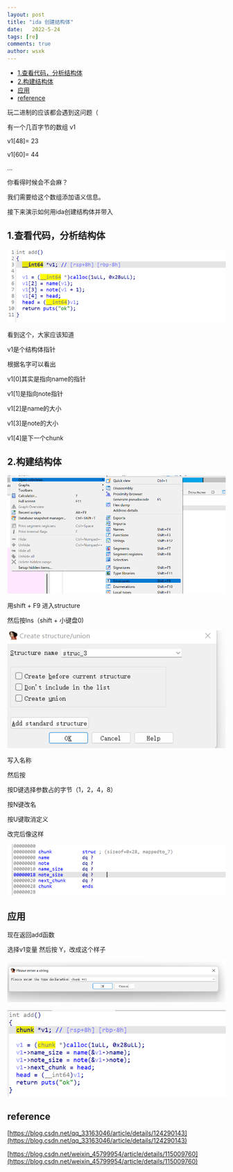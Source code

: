 ```yaml
---
layout: post
title: "ida 创建结构体"
date:   2022-5-24
tags: [re]
comments: true
author: wsxk
---
```



- [1.查看代码，分析结构体](#1查看代码分析结构体)
- [2.构建结构体](#2构建结构体)
- [应用](#应用)
- [reference](#reference)


<!-- Google tag (gtag.js) -->
<script async src="https://www.googletagmanager.com/gtag/js?id=G-C22S5YSYL7"></script>
<script>
  window.dataLayer = window.dataLayer || [];
  function gtag(){dataLayer.push(arguments);}
  gtag('js', new Date());

  gtag('config', 'G-C22S5YSYL7');
</script>


玩二进制的应该都会遇到这问题（

有一个几百字节的数组 v1

v1[48]= 23

v1[60]= 44

...

你看得时候会不会麻？

我们需要给这个数组添加语义信息。

接下来演示如何用ida创建结构体并带入

## 1.查看代码，分析结构体

![](https://raw.githubusercontent.com/wsxk/wsxk_pictures/main/2022-5-24-ida%E7%BB%93%E6%9E%84%E4%BD%93%E5%88%9B%E5%BB%BA/20220524165730.png)

看到这个，大家应该知道

v1是个结构体指针

根据名字可以看出

v1[0]其实是指向name的指针

v1[1]是指向note指针

v1[2]是name的大小

v1[3]是note的大小

v1[4]是下一个chunk


## 2.构建结构体

![](https://raw.githubusercontent.com/wsxk/wsxk_pictures/main/2022-5-24-ida%E7%BB%93%E6%9E%84%E4%BD%93%E5%88%9B%E5%BB%BA/20220524165924.png)

用shift + F9 进入structure

然后按lns（shift + 小键盘0)

![](https://raw.githubusercontent.com/wsxk/wsxk_pictures/main/2022-5-24-ida%E7%BB%93%E6%9E%84%E4%BD%93%E5%88%9B%E5%BB%BA/20220524170030.png)

写入名称

然后按

按D键选择参数占的字节（1，2，4，8）

按N键改名

按U键取消定义

改完后像这样

![](https://raw.githubusercontent.com/wsxk/wsxk_pictures/main/2022-5-24-ida%E7%BB%93%E6%9E%84%E4%BD%93%E5%88%9B%E5%BB%BA/20220524170214.png)

## 应用

现在返回add函数

选择v1变量 然后按 Y，改成这个样子

![](https://raw.githubusercontent.com/wsxk/wsxk_pictures/main/2022-5-24-ida%E7%BB%93%E6%9E%84%E4%BD%93%E5%88%9B%E5%BB%BA/20220524170257.png)

![](https://raw.githubusercontent.com/wsxk/wsxk_pictures/main/2022-5-24-ida%E7%BB%93%E6%9E%84%E4%BD%93%E5%88%9B%E5%BB%BA/20220524170317.png)

## reference

[https://blog.csdn.net/qq_33163046/article/details/124290143](https://blog.csdn.net/qq_33163046/article/details/124290143)

[https://blog.csdn.net/weixin_45799954/article/details/115009760](https://blog.csdn.net/weixin_45799954/article/details/115009760)